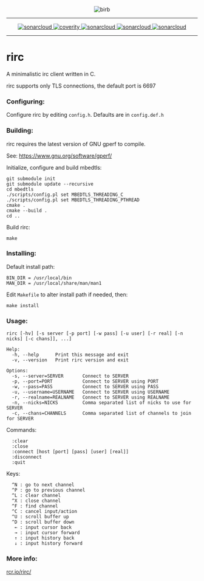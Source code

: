 <p align="center">
  <img src="https://raw.githubusercontent.com/rcr/rirc/master/docs/birb.jpg" alt="birb"/>
</p>

---

<p align="center">
  <a href="https://sonarcloud.io/dashboard?id=rirc">
    <img alt="sonarcloud" src="https://sonarcloud.io/api/project_badges/measure?project=rirc&metric=ncloc"/>
  </a>
  <a href="https://scan.coverity.com/projects/4940">
    <img alt="coverity" src="https://scan.coverity.com/projects/4940/badge.svg"/>
  </a>
  <a href="https://sonarcloud.io/dashboard?id=rirc">
    <img alt="sonarcloud" src="https://sonarcloud.io/api/project_badges/measure?project=rirc&metric=sqale_rating"/>
  </a>
  <a href="https://sonarcloud.io/dashboard?id=rirc">
    <img alt="sonarcloud" src="https://sonarcloud.io/api/project_badges/measure?project=rirc&metric=reliability_rating"/>
  </a>
  <a href="https://sonarcloud.io/dashboard?id=rirc">
    <img alt="sonarcloud" src="https://sonarcloud.io/api/project_badges/measure?project=rirc&metric=security_rating"/>
  </a>
</p>

---

# rirc

A minimalistic irc client written in C.

rirc supports only TLS connections, the default port is 6697

### Configuring:

Configure rirc by editing `config.h`. Defaults are in `config.def.h`

### Building:

rirc requires the latest version of GNU gperf to compile.

See: https://www.gnu.org/software/gperf/

Initialize, configure and build mbedtls:

    git submodule init
    git submodule update --recursive
    cd mbedtls
    ./scripts/config.pl set MBEDTLS_THREADING_C
    ./scripts/config.pl set MBEDTLS_THREADING_PTHREAD
    cmake .
    cmake --build .
    cd ..

Build rirc:

    make

### Installing:

Default install path:

    BIN_DIR = /usr/local/bin
    MAN_DIR = /usr/local/share/man/man1

Edit `Makefile` to alter install path if needed, then:

    make install

### Usage:

    rirc [-hv] [-s server [-p port] [-w pass] [-u user] [-r real] [-n nicks] [-c chans]], ...]

    Help:
      -h, --help      Print this message and exit
      -v, --version   Print rirc version and exit

    Options:
      -s, --server=SERVER       Connect to SERVER
      -p, --port=PORT           Connect to SERVER using PORT
      -w, --pass=PASS           Connect to SERVER using PASS
      -u, --username=USERNAME   Connect to SERVER using USERNAME
      -r, --realname=REALNAME   Connect to SERVER using REALNAME
      -n, --nicks=NICKS         Comma separated list of nicks to use for SERVER
      -c, --chans=CHANNELS      Comma separated list of channels to join for SERVER

Commands:

      :clear
      :close
      :connect [host [port] [pass] [user] [real]]
      :disconnect
      :quit

Keys:

      ^N : go to next channel
      ^P : go to previous channel
      ^L : clear channel
      ^X : close channel
      ^F : find channel
      ^C : cancel input/action
      ^U : scroll buffer up
      ^D : scroll buffer down
       ← : input cursor back
       → : input cursor forward
       ↑ : input history back
       ↓ : input history forward

### More info:

[rcr.io/rirc/](http://rcr.io/rirc/)
